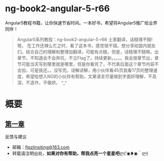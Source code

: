 # ng-book2-angular-5-r66
Angular5教程书籍，让你快速节省时间。一本好书，希望将Angular5推广给业界同伴！
> Angular5系列教程：ng-book2-angular-5-r66 土家翻译，话糙理不糙!嗯， 在工作还辣么忙之时，看了这本书，感觉很不错。想分享给国内朋友们。结合自己的理解和整理加翻译，可能有点糙，但是，话糙理不糙嘛。出章节，不知道会不会弃坑，不立Flag了。持续更新。。。。。我会按章节出，章节可能当天写到哪里就是哪里，但是你看完了，不代表后面这个章节内容不会加，可是我还。。没写完。谅解谅解，用小伙伴看45页我看17页的整理速度，希望给想入NG的小伙伴有帮助，文章语言尽量做到字面好理解，不高深，不造作，不傲娇。 ^_^

# 概要
## [第一章](https://github.com/StellaLim/ng-book2-angular-5-r66/blob/master/Chapter_1%20Table%20Of%20Content.md)

反馈与建议
- 邮箱：fjqzlinsiting@163.com
- 转载请注明出处，**如果对你有帮助，帮我点亮一个星星吧**ლ(′◉❥◉｀ლ)
